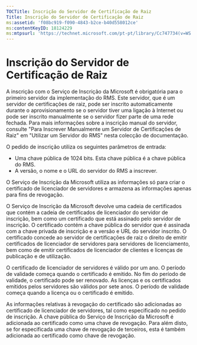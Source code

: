 ```yaml
---
TOCTitle: Inscrição do Servidor de Certificação de Raiz
Title: Inscrição do Servidor de Certificação de Raiz
ms:assetid: 'f08bc919-f090-4843-b2ce-b40d558012ce'
ms:contentKeyID: 18124229
ms:mtpsurl: 'https://technet.microsoft.com/pt-pt/library/Cc747734(v=WS.10)'
---
```


Inscrição do Servidor de Certificação de Raiz
=============================================

A inscrição com o Serviço de Inscrição da Microsoft é obrigatória para o primeiro servidor da implementação do RMS. Este servidor, que é um servidor de certificações de raiz, pode ser inscrito automaticamente durante o aprovisionamento se o servidor tiver uma ligação à Internet ou pode ser inscrito manualmente se o servidor fizer parte de uma rede fechada. Para mais informações sobre a inscrição manual do servidor, consulte "Para Inscrever Manualmente um Servidor de Certificações de Raiz" em "Utilizar um Servidor do RMS" nesta colecção de documentação.

O pedido de inscrição utiliza os seguintes parâmetros de entrada:

-   Uma chave pública de 1024 bits. Esta chave pública é a chave pública do RMS.
-   A versão, o nome e o URL do servidor do RMS a inscrever.

O Serviço de Inscrição da Microsoft utiliza as informações só para criar o certificado de licenciador de servidores e armazena as informações apenas para fins de revogação.

O Serviço de Inscrição da Microsoft devolve uma cadeia de certificados que contém a cadeia de certificados de licenciador do servidor de inscrição, bem como um certificado que está assinado pelo servidor de inscrição. O certificado contém a chave pública do servidor que é assinada com a chave privada de inscrição e a versão e URL do servidor inscrito. O certificado concede ao servidor de certificações de raiz o direito de emitir certificados de licenciador de servidores para servidores de licenciamento, bem como de emitir certificados de licenciador de clientes e licenças de publicação e de utilização.

O certificado de licenciador de servidores é válido por um ano. O período de validade começa quando o certificado é emitido. No fim do período de validade, o certificado pode ser renovado. As licenças e os certificados emitidos pelos servidores são válidos por sete anos. O período de validade começa quando a licença ou o certificado é emitido.

As informações relativas à revogação do certificado são adicionadas ao certificado de licenciador de servidores, tal como especificado no pedido de inscrição. A chave pública do Serviço de Inscrição da Microsoft é adicionada ao certificado como uma chave de revogação. Para além disto, se for especificada uma chave de revogação de terceiros, esta é também adicionada ao certificado como chave de revogação.
